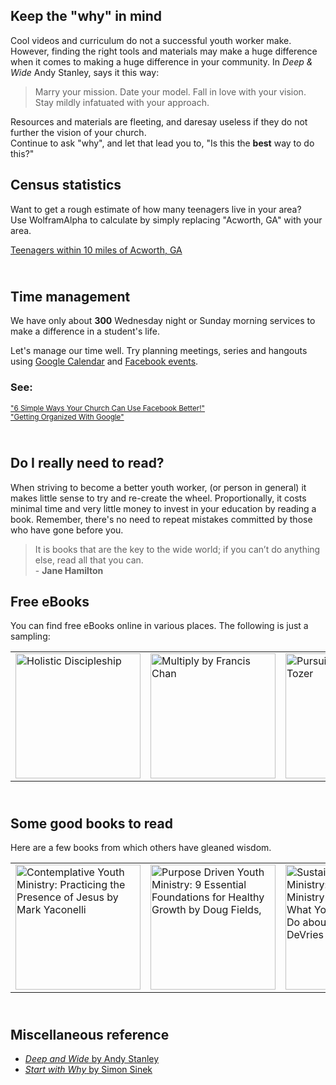 <h2>Keep the "why" in mind</h2>
<p>Cool videos and curriculum do not a successful youth worker make. However, finding the right tools and materials may make a huge difference when it comes to making a huge difference in your community. In <em>Deep &amp; Wide</em> Andy Stanley, says it this way:</p>
<blockquote>Marry your mission. Date your model. Fall in love with your vision. Stay mildly infatuated with your approach.</blockquote>
<p>Resources and materials are fleeting, and daresay useless if they do not further the vision of your church. <br />Continue to ask "why", and let that lead you to, "Is this the <strong>best</strong> way to do this?"</p>
<h2>Census statistics</h2>
<p>Want to get a rough estimate of how many teenagers live in your area? <br />Use WolframAlpha to calculate by simply replacing "Acworth, GA" with your area.</p>
<p><a href="http://www.wolframalpha.com/input/?i=+population+ages+12+to+18+cities+within+10+miles+of+Acworth%2C+GA">Teenagers within 10 miles of Acworth, GA</a></p>
<h2><br />Time management</h2>
<p>We have only about <strong>300</strong> Wednesday night or Sunday morning services to make a difference in a student's life.</p>
<p>Let's manage our time well. Try planning meetings, series and hangouts using <a href="http://calendar.google.com/">Google Calendar</a> and <a href="https://www.facebook.com/events/upcoming?dialog=create">Facebook events</a>.</p>
<h3>See:</h3>
<p><small><a href="http://network.crcna.org/church-web/6-simple-ways-your-church-can-use-facebook-better">"6 Simple Ways Your Church Can Use Facebook Better!"</a></small> <br /><small><a href="http://www.churchmarketingsucks.com/2013/05/getting-organized-with-google/">"Getting Organized With Google"</a></small></p>
<h2><br />Do I really need to read?</h2>
<p>When striving to become a better youth worker, (or person in general) it makes little sense to try and re-create the wheel. Proportionally, it costs minimal time and very little money to invest in your education by reading a book. Remember, there's no need to repeat mistakes committed by those who have gone before you.</p>
<blockquote>It is books that are the key to the wide world; if you can&rsquo;t do anything else, read all that you can. <br /> - <strong>Jane Hamilton</strong></blockquote>
<h2>Free eBooks</h2>
<p>You can find free eBooks online in various places. The following is just a sampling:</p>
<table class="book-table">
    <tbody>
    <tr>
        <td><a href="http://my.vergenetwork.org/holistic-discipleship/" target="_blank"> <img src="http://my.vergenetwork.org/wp-content/uploads/2014/03/HolisticDiscipleshipPeckCoverV2_600x800-225x300.png" alt="Holistic Discipleship" height="200" /> </a></td>
        <td><a href="https://multiplymovement.com/material" target="_blank"> <img src="http://images.christianpost.com/full/55087/francis-chan-book-multiply.jpg?w=262" alt="Multiply by Francis Chan" height="200" /> </a></td>
        <td><a href="http://www.ntslibrary.com/PDF%20Books/Tozer_Pursuit_of_God.pdf" target="_blank"> <img src="http://ecx.images-amazon.com/images/I/4110OnQnJvL._SY344_BO1,204,203,200_.jpg" alt="Pursuit of God by A.W. Tozer" height="200" /> </a></td>
        <td><a href="https://www.exponential.org/resource-ebooks/revisiting-the-master-plan-of-evangelism/" target="_blank"> <img src="https://www.exponential.org/wp-content/uploads/2014/06/Revisiting-Bobby-Harrington-ebook-cover-691x1024.jpg" alt="Revisiting the Master Plan of Evangelism by Robert Coleman and Bobby Harrington" height="200" /> </a></td>
        <td><a href="https://www.exponential.org/resource-ebooks/with-me/" target="_blank"> <img src="http://www.exponential.org/wp-content/uploads/2014/04/withme.jpg" alt="With Me by Lance Ford" height="200" /> </a></td>
    </tr>
    </tbody>
</table>
<h2><br />Some good books to read</h2>
<p>Here are a few books from which others have gleaned wisdom.</p>
<table class="book-table">
    <tbody>
    <tr>
        <td><a href="https://www.goodreads.com/book/show/186962.Contemplative_Youth_Ministry" target="_blank"> <img src="https://d.gr-assets.com/books/1348741714l/186962.jpg" alt="Contemplative Youth Ministry: Practicing the Presence of Jesus by Mark Yaconelli" height="200" /> </a></td>
        <td><a href="https://www.goodreads.com/book/show/186963.Purpose_Driven_Youth_Ministry" target="_blank"> <img src="https://d.gr-assets.com/books/1408462142l/186963.jpg" alt="Purpose Driven Youth Ministry: 9 Essential Foundations for Healthy Growth by Doug Fields," height="200" /> </a></td>
        <td><a href="https://www.goodreads.com/book/show/5535186-sustainable-youth-ministry" target="_blank"> <img src="https://d.gr-assets.com/books/1355944743l/5535186.jpg" alt="Sustainable Youth Ministry: Why Most Youth Ministry Doesn't Last and What Your Church Can Do about It by Mark DeVries" height="200" /> </a></td>
        <td><a href="https://www.goodreads.com/book/show/186961.Your_First_Two_Years_in_Youth_Ministry" target="_blank"> <img src="https://d.gr-assets.com/books/1386924309l/186961.jpg" alt="Your First Two Years in Youth Ministry: A Personal and Practical Guide to Starting Right by Doug Fields" height="200" /> </a></td>
        <td><a href="https://www.goodreads.com/book/show/13700570-taking-theology-to-youth-ministry" target="_blank"> <img src="https://d.gr-assets.com/books/1344742121l/13700570.jpg" alt="Taking Theology to Youth Ministry by Andrew Root" height="200" /> </a></td>
    </tr>
    </tbody>
</table>
<h2><br />Miscellaneous reference</h2>
<ul>
    <li><a href="https://www.goodreads.com/book/show/22314866-deep-and-wide"><em>Deep and Wide</em> by Andy Stanley</a></li>
    <li><a href="https://www.goodreads.com/book/show/7108725-start-with-why?from_search=true"><em>Start with Why</em> by Simon Sinek</a></li>
</ul>